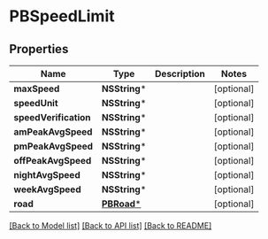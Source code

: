 # PBSpeedLimit

## Properties
Name | Type | Description | Notes
------------ | ------------- | ------------- | -------------
**maxSpeed** | **NSString*** |  | [optional] 
**speedUnit** | **NSString*** |  | [optional] 
**speedVerification** | **NSString*** |  | [optional] 
**amPeakAvgSpeed** | **NSString*** |  | [optional] 
**pmPeakAvgSpeed** | **NSString*** |  | [optional] 
**offPeakAvgSpeed** | **NSString*** |  | [optional] 
**nightAvgSpeed** | **NSString*** |  | [optional] 
**weekAvgSpeed** | **NSString*** |  | [optional] 
**road** | [**PBRoad***](PBRoad.md) |  | [optional] 

[[Back to Model list]](../README.md#documentation-for-models) [[Back to API list]](../README.md#documentation-for-api-endpoints) [[Back to README]](../README.md)


